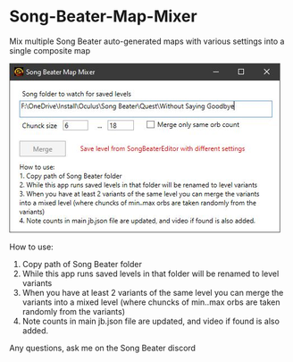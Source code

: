 # Song-Beater-Map-Mixer
Mix multiple Song Beater auto-generated maps with various settings into a single composite map

![Screenshot](screenshot.jpg?raw=true "Screenshot") 

How to use:

1. Copy path of Song Beater folder
2. While this app runs saved levels in that folder will be renamed to level variants
3. When you have at least 2 variants of the same level you can merge the variants into a mixed level (where chuncks of min..max orbs are taken randomly from the variants)
4. Note counts in main jb.json file are updated, and video if found is also added.

Any questions, ask me on the Song Beater discord
